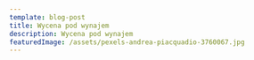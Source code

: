 ```yaml
---
template: blog-post
title: Wycena pod wynajem
description: Wycena pod wynajem
featuredImage: /assets/pexels-andrea-piacquadio-3760067.jpg
---
```





